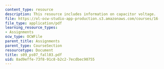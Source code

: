 ```yaml
---
content_type: resource
description: This resource includes information on capacitor voltage.
file: https://ol-ocw-studio-app-production.s3.amazonaws.com/courses/16-01-unified-engineering-i-ii-iii-iv-fall-2005-spring-2006/8ad9effe73f891c8b2c27ecdbec90755_s09_ps07_fall03.pdf
file_type: application/pdf
learning_resource_types:
- Assignments
ocw_type: OCWFile
parent_title: Assignments
parent_type: CourseSection
resourcetype: Document
title: s09_ps07_fall03.pdf
uid: 8ad9effe-73f8-91c8-b2c2-7ecdbec90755
---
```


